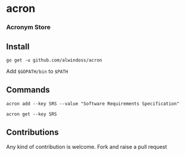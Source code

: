 # acron

### Acronym Store

## Install
 `go get -u github.com/alwindoss/acron`

 Add `$GOPATH/bin` to `$PATH`

## Commands
 `acron add --key SRS --value "Software Requirements Specification"`
 
 `acron get --key SRS`

## Contributions
 Any kind of contribution is welcome. Fork and raise a pull request

